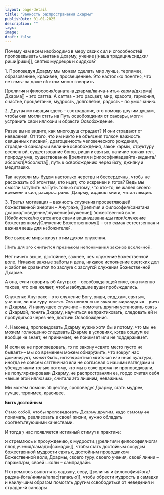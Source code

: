 ```yaml
---
layout: page-detail
title: "Важность распространения дхармы"
publishDate: 01-01-2025
description: ""
tags:
image:
draft: false
---
```

Почему нам всем необходимо в меру своих сил и способностей проповедывать Санатана Дхарму, учение [[наша традиция/сиддхи/риши|риши]], святых мудрецов и сиддхов?

 1\. Проповедуя Дхарму мы можем сделать мир лучше, терпимее, образованнее, красивее, просвещеннее. Это настолько понятно, что нет смысла даже об этом много говорить.

 [[религия и философия/санатана дхарма/панча-нитья-карма/дхарма|Дхарма]] – это саттва. А саттва – это расцвет, мир, красота, гармония, счастье, процветание, мудрость, долголетие, радость – по умолчанию.

 2\. Другая мотивация здесь – сострадание, это помощь другим душам, чтобы они могли стать на Путь освобождения от сансары, могли устранить свои иллюзии и обрести Освобождение.

 Разве вы не видите, как много душ страдает? И они страдают от неведения. От того, что им никто не объяснил толком важность священных писаний, драгоценность человеческого рождения, страдания сансары и величие освобождения, закон кармы, структуру вселенной, существование богов, риши и святых, наличие тонких тел, природу ума, существование [[религия и философия/адвайта-веданта/абсолют|Абсолюта]], путь к освобождению через йогу, джняну и медитацию.

 Так неужели мы будем настолько черствы и бессердечны, чтобы не рассказать об этом тем, кто ищет, кто искренен и готов? Ведь мы смогли вступить на Путь только потому, что кто-то, не жалея своего времени и сил, распространял Дхарму, издавал книги, читал лекции.

 3\. Третья мотивация – важность служения просветляющей божественной энергии – Ануграхе, [[религия и философия/санатана дхарма/поведение/служение|служение]] божественной воле. [[библиотека/из сатсангов свами вишнудевананды гири/служение божественному|Служение Божественному]] – это самая естественная и важная вещь для небожителей.

 Все высшие миры живут этим духом служения.

 Жить для эго считается признаком непонимания законов вселенной.

 Нет ничего выше, достойнее, важнее, чем служение Божественной воле. Никакие важные заботы и дела, никакое исполнение светских дел и забот не сравнится по заслуге с заслугой служения Божественной Дхарме.

 А она, если говорить об Ануграхе – освобождающей силе, она именно такова, что она желает, чтобы заблудшие души пробуждались.

 Служение Ануграхе – это служение Богу, риши, сиддхам, святым, учению, линии гуру, сангхе. Это исполнение законов мироздания – риты и Дхармы. И наилучшее служение – помогать другим установить связь с Дхармой, понять Дхарму, научиться ее практиковать, следовать ей и пробудиться через нее, достичь Освобождения.

 4\. Наконец, проповедовать Дхарму нужно хотя бы и потому, что мы не можем полноценно следовать Дхарме в условиях, когда социум ее вообще не знает, не принимает, не понимает или не поддерживает.

 И если ее не проповедовать, то по закону «свято место пусто не бывает» – мы со временем можем обнаружить, что вокруг нас доминирует, может быть, нетолерантная светская или иная культура, иногда не совсем саттвичная или не согласная с нашими взглядами и убеждениями только потому, что мы в свое время не проповедовали, не популяризировали Дхарму, не распространяли ее, гордо считая себя «выше этой иллюзии», считали это лишним, неважным. 

 Мы можем помочь обществу, проповедуя Дхарму, стать мудрее, лучше, терпимее, красивее.

**Быть достойным** 

 Само собой, чтобы проповедовать Дхарму другим, надо самому ее понимать, реализовать в своей жизни, нужно обладать соответствующими качествами.

 И тогда у нас появляется истинный стимул к практике:

 Я стремлюсь к пробуждению, к мудрости, [[религия и философия/йога/плод учения/самадхи|самадхи]], чтобы стать достойным сосудом божественной мудрости святых, достойным проводником Божественной воли, Дхармы, своего гуру, своего учения, своей линии – парампары, своей школы – сампрадайи.

 Я стремлюсь выполнять садхану, севу, [[религия и философия/йога/раджа-йога/нияма/тапас|тапасью]], чтобы обрести мудрость в самадхи и наилучшим образом помогать другим освободиться от неведения и страданий сансары.
